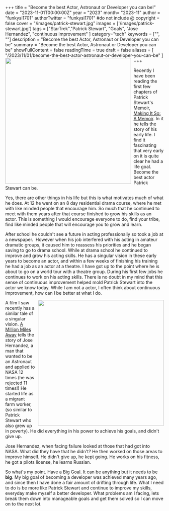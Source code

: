 +++
title = "Become the best Actor, Astronaut or Developer you can be!"
date = "2023-11-01T00:00:00Z"
year = "2023"
month= "2023-11"
author = "funkysi1701"
authorTwitter = "funkysi1701" #do not include @
copyright = false
cover = "/images/patrick-stewart.jpg"
images = ['/images/patrick-stewart.jpg']
tags = ["StarTrek","Patrick Stewart", "Goals", "Jose Hernandez", "continuous improvement" ]
category="tech"
keywords = ["", ""]
description = "Become the best Actor, Astronaut or Developer you can be"
summary = "Become the best Actor, Astronaut or Developer you can be"
showFullContent = false
readingTime = true
draft = false
aliases = [
    "/2023/11/01/become-the-best-actor-astronaut-or-developer-you-can-be"
]
+++
<img src="/images/patrick-stewart.jpg" width="400px" style="float:left;padding-right:8px" />

Recently I have been reading the first few chapters of Patrick Stewart's Memoir, [Making It So: A Memoir](https://www.amazon.co.uk/Making-It-So-A-Memoir/dp/B0C3VXDSGR/ref=sr_1_1). In it he tells the story of his early life. I find it fascinating that very early on it is quite clear he had a life goal. Become the best actor Patrick Stewart can be.

Yes, there are other things in his life but this is what motivates much of what he does. At 12 he went on an 8 day residential drama course, where he met with like minded people that encourage him. So much that he continued to meet with them years after that course finished to grow his skills as an actor. This is something I would encourage everyone to do, find your tribe, find like minded people that will encourage you to grow and learn.

After school he couldn't see a future in acting professionally so took a job at a newspaper.  However when his job interfered with his acting in amateur dramatic groups, it caused him to reassess his priorities and he began saving to go to drama school. While at drama school he continued to improve and grow his acting skills. He has a singular vision in these early years to become an actor, and within a few weeks of finishing his training he had a job as an actor at a theatre. I have got up to the point where he is about to go on a world tour with a theatre group. During his first few jobs he continues to work on his acting skills. There is no doubt in my mind that this sense of continuous improvement helped mold Patrick Stewart into the actor we know today. While I am not a actor, I often think about continuous improvement, how can I be better at what I do. 

<img src="/images/million-miles.jpg" width="400px" style="float:right;padding-left:8px" />

A film I saw recently has a similar tale of a singular vision. [A Million Miles Away](https://www.amazon.co.uk/Million-Miles-Away-Michael-Pe%C3%B1a/dp/B0CC7MQFVD/ref=sr_1_1) tells the story of Jose Hernandez, a man that wanted to be an Astronaut and applied to NASA 12 times (he was rejected 11 times!) He started life as a migrant farm worker, (so similar to Patrick Stewart who also grew up in poverty). He did everything in his power to achieve his goals, and didn't give up.

Jose Hernandez, when facing failure looked at those that had got into NASA. What did they have that he didn't? He then worked on those areas to improve himself. He didn't give up, he kept going. He works on his fitness, he got a pilots license, he learns Russian.

So what's my point. Have a Big Goal. It can be anything but it needs to be **big**. My big goal of becoming a developer was achieved many years ago, and since then I have done a fair amount of drifting through life. What I need to do is be more like Patrick Stewart and continue to improve my skills, everyday make myself a better developer. What problems am I facing, lets break them down into manageable goals and get them solved so I can move on to the next lot.

